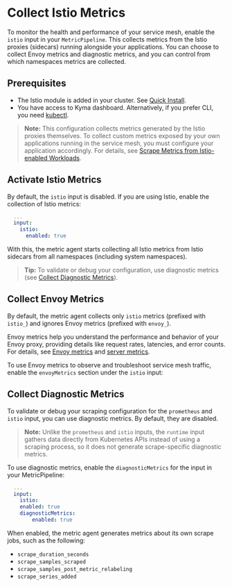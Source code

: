 # Collect Istio Metrics

To monitor the health and performance of your service mesh, enable the `istio` input in your `MetricPipeline`. This collects metrics from the Istio proxies (sidecars) running alongside your applications. You can choose to collect Envoy metrics and diagnostic metrics, and you can control from which namespaces metrics are collected.

## Prerequisites

- The Istio module is added in your cluster. See [Quick Install](https://kyma-project.io/#/02-get-started/01-quick-install).
- You have access to Kyma dashboard. Alternatively, if you prefer CLI, you need [kubectl](https://kubernetes.io/docs/tasks/tools/#kubectl).

> **Note:** This configuration collects metrics generated by the Istio proxies themselves. To collect custom metrics exposed by your own applications running in the service mesh, you must configure your application accordingly. For details, see [Scrape Metrics from Istio-enabled Workloads](prometheus-input.md#scrape-metrics-from-istio-enabled-workloads).

## Activate Istio Metrics

By default, the `istio` input is disabled. If you are using Istio, enable the collection of Istio metrics:

```yaml
  ...
  input:
    istio:
      enabled: true
```

With this, the metric agent starts collecting all Istio metrics from Istio sidecars from all namespaces (including system namespaces).

> **Tip:** To validate or debug your configuration, use diagnostic metrics (see [Collect Diagnostic Metrics](#collect-diagnostic-metrics)).

## Collect Envoy Metrics

By default, the metric agent collects only `istio` metrics (prefixed with `istio_`) and ignores Envoy metrics (prefixed with `envoy_`).

Envoy metrics help you understand the performance and behavior of your Envoy proxy, providing details like request rates, latencies, and error counts. For details, see [Envoy metrics](https://www.envoyproxy.io/docs/envoy/latest/configuration/upstream/cluster_manager/cluster_stats) and [server metrics](https://www.envoyproxy.io/docs/envoy/latest/configuration/observability/statistics).

To use Envoy metrics to observe and troubleshoot service mesh traffic, enable the `envoyMetrics` section under the `istio` input:

## Collect Diagnostic Metrics
<!-- identical section for Prometheus and Istio docs -->
To validate or debug your scraping configuration for the `prometheus` and `istio` input, you can use diagnostic metrics. By default, they are disabled.

> **Note:** Unlike the `prometheus` and `istio` inputs, the `runtime`  input gathers data directly from Kubernetes APIs instead of using a scraping process, so it does not generate scrape-specific diagnostic metrics.

To use diagnostic metrics, enable the `diagnosticMetrics` for the input in your MetricPipeline:

```yaml
  ...
  input:
    istio:
    enabled: true
    diagnosticMetrics:
        enabled: true
```

When enabled, the metric agent generates metrics about its own scrape jobs, such as the following:

- `scrape_duration_seconds`
- `scrape_samples_scraped`
- `scrape_samples_post_metric_relabeling`
- `scrape_series_added`
